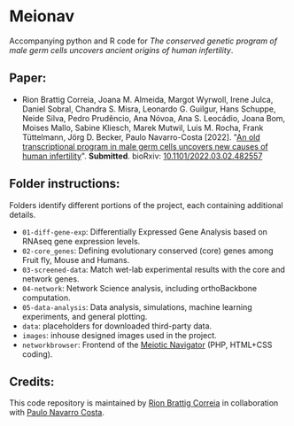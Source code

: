 # Meionav

Accompanying python and R code for *The conserved genetic program of male germ cells uncovers ancient origins of human infertility*.

Paper:
------

- Rion Brattig Correia, Joana M. Almeida, Margot Wyrwoll, Irene Julca, Daniel Sobral, Chandra S. Misra, Leonardo G. Guilgur, Hans Schuppe, Neide Silva, Pedro Prudêncio, Ana Nóvoa, Ana S. Leocádio, Joana Bom, Moises Mallo, Sabine Kliesch, Marek Mutwil, Luis M. Rocha, Frank Tüttelmann, Jörg D. Becker, Paulo Navarro-Costa [2022]. "[An old transcriptional program in male germ cells uncovers new causes of human infertility](https://doi.org/10.1101/2022.03.02.482557)". **Submitted**. bioRxiv: [10.1101/2022.03.02.482557](https://doi.org/10.1101/2022.03.02.482557)

Folder instructions:
-------------

Folders identify different portions of the project, each containing additional details.
- `01-diff-gene-exp`: Differentially Expressed Gene Analysis based on RNAseq gene expression levels.
- `02-core_genes`: Defining evolutionary conserved (core) genes among Fruit fly, Mouse and Humans.
- `03-screened-data`: Match wet-lab experimental results with the core and network genes.
- `04-network`: Network Science analysis, including orthoBackbone computation.
- `05-data-analysis`: Data analysis, simulations, machine learning experiments, and general plotting.
- `data`: placeholders for downloaded third-party data.
- `images`: inhouse designed images used in the project.
- `networkbrowser`: Frontend of the [Meiotic Navigator](https://pages.igc.pt/meionav/) (PHP, HTML+CSS coding).

Credits:
--------

This code repository is maintained by [Rion Brattig Correia](rionbr.github.io) in collaboration with [Paulo Navarro Costa](https://twitter.com/germcells).
